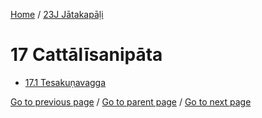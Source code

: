 
[Home](/) / [23J Jātakapāḷi](/tipitaka/23J.md)

# 17 Cattālīsanipāta

* [17.1 Tesakuṇavagga](/tipitaka/23J/17/17.1.md)

[Go to previous page](/tipitaka/23J/0.md) / [Go to parent page](/tipitaka/23J/0.md) / [Go to next page](/tipitaka/23J/17/17.1.md)


